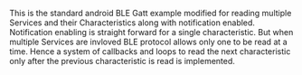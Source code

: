 This is the standard android BLE Gatt example modified for reading multiple Services and their Characteristics along with notification enabled. Notification enabling is straight forward for a single characteristic. But when multiple Services are invloved BLE protocol allows only one to be read at a time. Hence a system of callbacks and loops to read the next characteristic only after the previous characteristic is read is implemented.
